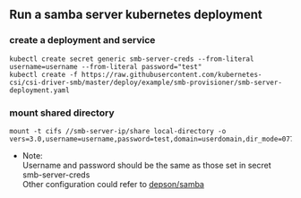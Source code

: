 ## Run a samba server kubernetes deployment 

### create a deployment and service

```
kubectl create secret generic smb-server-creds --from-literal username=username --from-literal password="test"
kubectl create -f https://raw.githubusercontent.com/kubernetes-csi/csi-driver-smb/master/deploy/example/smb-provisioner/smb-server-deployment.yaml
```

### mount shared directory 
```
mount -t cifs //smb-server-ip/share local-directory -o vers=3.0,username=username,password=test,domain=userdomain,dir_mode=0777,file_mode=0777,cache=strict,actimeo=30
```  
 - Note:  
Username and password should be the same as those set in secret smb-server-creds    
Other configuration could refer to [depson/samba](https://github.com/dperson/samba#configuration)
